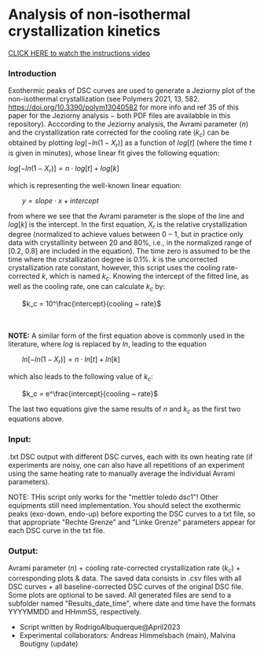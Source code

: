 # Analysis of non-isothermal crystallization kinetics

[CLICK HERE to watch the instructions video](https://mms.uni-bayreuth.de/Panopto/Pages/Viewer.aspx?id=9bacd620-8df0-42b2-abee-b24100f79d6a)

### Introduction

Exothermic peaks of DSC curves are used to generate a Jeziorny plot of the non-isothermal crystallization (see Polymers 2021, 13, 582. https://doi.org/10.3390/polym13040582 for more info and ref 35 of this paper for the Jeziorny analysis $-$ both PDF files are availabble in this repository). Acccording to the Jeziorny analysis, the Avrami parameter ($n$) and the crystallization rate corrected for the cooling rate ($k_c$) can be obtained by plotting $log[-ln(1-X_r)]$ as a function of $log[t]$ (where the time $t$ is given in minutes), whose linear fit gives the following equation:

$log[-ln(1-X_r)] = n\cdot log[t] + log[k]$

which is representing the well-known linear equation:

&emsp;&emsp;$y = slope\cdot x + intercept$

from where we see that the Avrami parameter is the slope of the line and $log[k]$ is the intercept.
In the first equation, $X_r$ is the relative crystallization degree (normalized to achieve values between $0-1$, but in practice only data with crystallinity between 20 and 80%, i.e., in the  normalized range of [0.2, 0.8] are included in the equation). The time zero is assumed to be the time where the crstallization degree is 0.1%. $k$ is the uncorrected crystallization rate constant, however, this script uses the cooling rate-corrected $k$, which is named $k_c$. Knowing the intercept of the fitted line, as well as the cooling rate, one can calculate $k_c$ by:

&emsp;&emsp;$k_c = 10^\frac{intercept}{cooling ~ rate}$

<br/><br/>
**NOTE:** A similar form of the first equation above is commonly used in the literature, where $log$ is replaced by $ln$, leading to the equation

&emsp;&emsp;$ln[-ln(1-X_r)] = n\cdot ln[t] + ln[k]$

which also leads to the following value of $k_c$:

&emsp;&emsp;$k_c = e^\frac{intercept}{cooling ~ rate}$

The last two equations give the same results of $n$ and $k_c$ as the first two equations above.


### Input: 

.txt DSC output with different DSC curves, each with its own heating rate (if experiments are noisy, one can also have all repetitions of an experiment using the same heating rate to manually average the individual Avrami parameters). 

NOTE: THis script only works for the "mettler toledo dsc1"! Other equipments still need implementation. You should select the exothermic peaks (exo-down, endo-up) before exporting the DSC curves to a txt file, so that appropriate "Rechte Grenze" and "Linke Grenze" parameters appear for each DSC curve in the txt file.


### Output: 

Avrami parameter ($n$) + cooling rate-corrected crystallization rate ($k_c$) + corresponding plots & data.
The saved data consists in .csv files with all DSC curves + all baseline-corrected DSC curves of the original DSC file. Some plots are optional to be saved. All generated files are send to a subfolder named "Results_date_time", where date and time have the formats YYYYMMDD and HHmmSS, respectively.

- Script written by RodrigoAlbuquerque@April2023
- Experimental collaborators: Andreas Himmelsbach (main), Malvina Boutigny (update)
